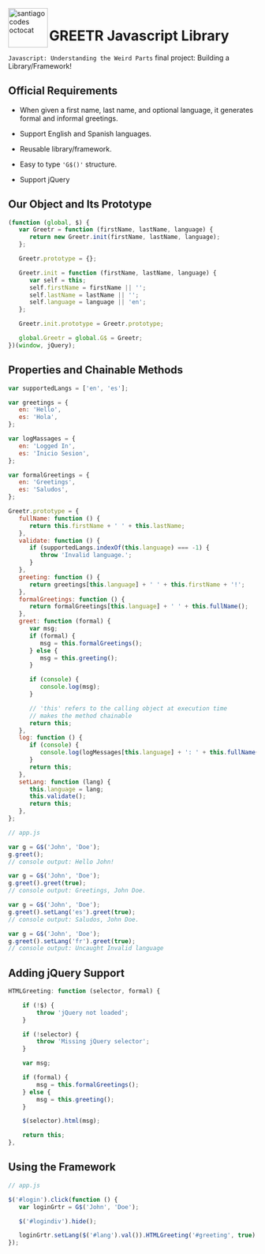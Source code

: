 <img height="80px" align="left" src="https://santiagocodes.github.io/santiagocodes/images/octocat-santiagocodes.png" alt="santiagocodes octocat" />

# GREETR Javascript Library

`Javascript: Understanding the Weird Parts` final project: Building a Library/Framework!

## Official Requirements

-  When given a first name, last name, and optional language, it generates formal and informal greetings.

-  Support English and Spanish languages.

-  Reusable library/framework.

-  Easy to type `'G$()'` structure.

-  Support jQuery

## Our Object and Its Prototype

```javascript
(function (global, $) {
   var Greetr = function (firstName, lastName, language) {
      return new Greetr.init(firstName, lastName, language);
   };

   Greetr.prototype = {};

   Greetr.init = function (firstName, lastName, language) {
      var self = this;
      self.firstName = firstName || '';
      self.lastName = lastName || '';
      self.language = language || 'en';
   };

   Greetr.init.prototype = Greetr.prototype;

   global.Greetr = global.G$ = Greetr;
})(window, jQuery);
```

## Properties and Chainable Methods

```javascript
var supportedLangs = ['en', 'es'];

var greetings = {
   en: 'Hello',
   es: 'Hola',
};

var logMassages = {
   en: 'Logged In',
   es: 'Inicio Sesion',
};

var formalGreetings = {
   en: 'Greetings',
   es: 'Saludos',
};

Greetr.prototype = {
   fullName: function () {
      return this.firstName + ' ' + this.lastName;
   },
   validate: function () {
      if (supportedLangs.indexOf(this.language) === -1) {
         throw 'Invalid language.';
      }
   },
   greeting: function () {
      return greetings[this.language] + ' ' + this.firstName + '!';
   },
   formalGreetings: function () {
      return formalGreetings[this.language] + ' ' + this.fullName();
   },
   greet: function (formal) {
      var msg;
      if (formal) {
         msg = this.formalGreetings();
      } else {
         msg = this.greeting();
      }

      if (console) {
         console.log(msg);
      }

      // 'this' refers to the calling object at execution time
      // makes the method chainable
      return this;
   },
   log: function () {
      if (console) {
         console.log(logMessages[this.language] + ': ' + this.fullName());
      }
      return this;
   },
   setLang: function (lang) {
      this.language = lang;
      this.validate();
      return this;
   },
};
```

```javascript
// app.js

var g = G$('John', 'Doe');
g.greet();
// console output: Hello John!

var g = G$('John', 'Doe');
g.greet().greet(true);
// console output: Greetings, John Doe.

var g = G$('John', 'Doe');
g.greet().setLang('es').greet(true);
// console output: Saludos, John Doe.

var g = G$('John', 'Doe');
g.greet().setLang('fr').greet(true);
// console output: Uncaught Invalid language
```

## Adding jQuery Support

```javascript
HTMLGreeting: function (selector, formal) {

    if (!$) {
        throw 'jQuery not loaded';
    }

    if (!selector) {
        throw 'Missing jQuery selector';
    }

    var msg;

    if (formal) {
        msg = this.formalGreetings();
    } else {
        msg = this.greeting();
    }

    $(selector).html(msg);

    return this;
},
```

## Using the Framework

```javascript
// app.js

$('#login').click(function () {
   var loginGrtr = G$('John', 'Doe');

   $('#logindiv').hide();

   loginGrtr.setLang($('#lang').val()).HTMLGreeting('#greeting', true).log();
});
```
